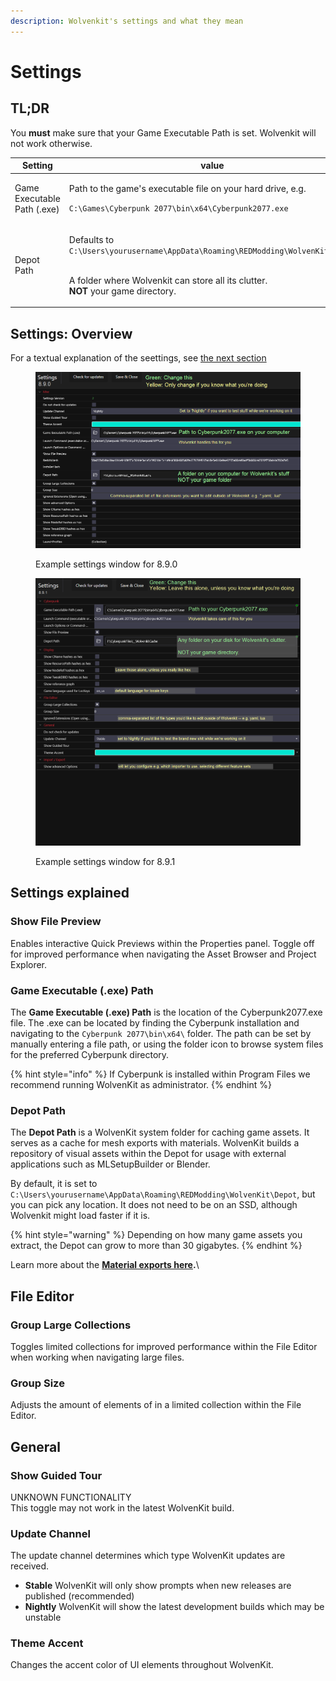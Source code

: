 ```yaml
---
description: Wolvenkit's settings and what they mean
---
```


# Settings

## TL;DR

You **must** make sure that your Game Executable Path is set. Wolvenkit will not work otherwise.

<table><thead><tr><th width="281">Setting</th><th>value</th></tr></thead><tbody><tr><td>Game Executable Path (.exe)</td><td><p>Path to the game's executable file on your hard drive, e.g. </p><p><code>C:\Games\Cyberpunk 2077\bin\x64\Cyberpunk2077.exe</code></p></td></tr><tr><td>Depot Path</td><td><p>Defaults to <code>C:\Users\yourusername\AppData\Roaming\REDModding\WolvenKit\Depot</code></p><p><br>A folder where Wolvenkit can store all its clutter. <br><strong>NOT</strong> your game directory.</p></td></tr></tbody></table>

## Settings: Overview

For a textual explanation of the seettings, see [the next section](settings.md#settings-explained)

<figure><img src="../.gitbook/assets/8.9.0 settings generic.png" alt=""><figcaption><p>Example settings window for 8.9.0</p></figcaption></figure>

<figure><img src="../.gitbook/assets/8.9.1 settings generic.png" alt=""><figcaption><p>Example settings window for 8.9.1</p></figcaption></figure>

## Settings explained

### Show File Preview

Enables interactive Quick Previews within the Properties panel. Toggle off for improved performance when navigating the Asset Browser and Project Explorer.

### **Game Executable (.exe) Path**

The **Game Executable (.exe) Path** is the location of the Cyberpunk2077.exe file. The .exe can be located by finding the Cyberpunk installation and navigating to the `Cyberpunk 2077\bin\x64\` folder. The path can be set by manually entering a file path, or using the folder icon to browse system files for the preferred Cyberpunk directory.&#x20;

{% hint style="info" %}
If Cyberpunk is installed within Program Files we recommend running WolvenKit as administrator.
{% endhint %}

### Depot Path

The **Depot Path** is a WolvenKit system folder for caching game assets.  It serves as a cache for mesh exports with materials. WolvenKit builds a repository of visual assets within the Depot for usage with external applications such as MLSetupBuilder or Blender.&#x20;

By default, it is set to `C:\Users\yourusername\AppData\Roaming\REDModding\WolvenKit\Depot`, but you can pick any location. It does not need to be on an SSD, although Wolvenkit might load faster if it is.

{% hint style="warning" %}
Depending on how many game assets you extract, the Depot can grow to more than 30 gigabytes.
{% endhint %}

Learn more about the [**Material exports here**](usage/blender-integration.md)**.**\


## File Editor

### Group Large Collections

Toggles limited collections for improved performance within the File Editor when working when navigating large files.

### Group Size

Adjusts the amount of elements of in a limited collection within the File Editor.

## General

### **Show Guided Tour**

UNKNOWN FUNCTIONALITY\
This toggle may not work in the latest WolvenKit build.

### **Update Channel**

The update channel determines which type WolvenKit updates are received.

* **Stable**    WolvenKit will only show prompts when new releases are published (recommended)
* **Nightly**    WolvenKit will show the latest development builds which may be unstable

### **Theme Accent**

Changes the accent color of UI elements throughout WolvenKit.
